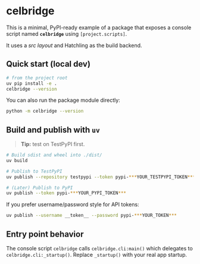 # celbridge

This is a minimal, PyPI-ready example of a package that exposes a console script
named **`celbridge`** using `[project.scripts]`.

It uses a *src layout* and Hatchling as the build backend.

## Quick start (local dev)

```bash
# from the project root
uv pip install -e .
celbridge --version
```

You can also run the package module directly:

```bash
python -m celbridge --version
```

## Build and publish with `uv`

> **Tip:** test on TestPyPI first.

```bash
# Build sdist and wheel into ./dist/
uv build

# Publish to TestPyPI
uv publish --repository testpypi --token pypi-***YOUR_TESTPYPI_TOKEN***

# (Later) Publish to PyPI
uv publish --token pypi-***YOUR_PYPI_TOKEN***
```

If you prefer username/password style for API tokens:

```bash
uv publish --username __token__ --password pypi-***YOUR_TOKEN***
```

## Entry point behavior

The console script `celbridge` calls `celbridge.cli:main()` which delegates to
`celbridge.cli:_startup()`. Replace `_startup()` with your real app startup.

